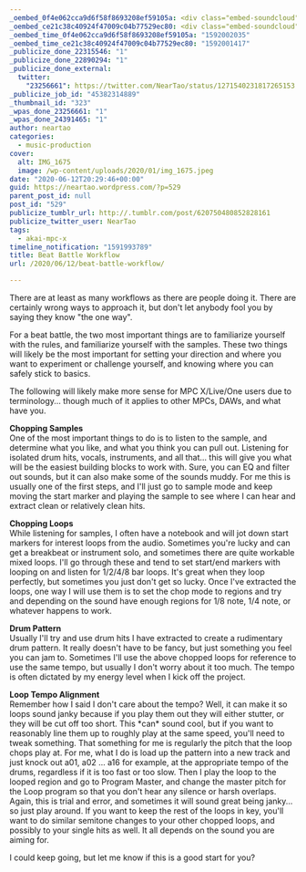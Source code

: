 ```yaml
---
_oembed_0f4e062cca9d6f58f8693208ef59105a: <div class="embed-soundcloud"><iframe title="BB 281 - Where I Belong by NearTao" width="500" height="400" scrolling="no" frameborder="no" src="https://w.soundcloud.com/player/?visual=true&url=https%3A%2F%2Fapi.soundcloud.com%2Ftracks%2F839108563&show_artwork=true&maxwidth=500&maxheight=750&dnt=1"></iframe></div>
_oembed_ce21c38c40924f47009c04b77529ec80: <div class="embed-soundcloud"><iframe title="Doh Fresh by NearTao" width="500" height="400" scrolling="no" frameborder="no" src="https://w.soundcloud.com/player/?visual=true&url=https%3A%2F%2Fapi.soundcloud.com%2Ftracks%2F839185642&show_artwork=true&maxwidth=500&maxheight=750&dnt=1"></iframe></div>
_oembed_time_0f4e062cca9d6f58f8693208ef59105a: "1592002035"
_oembed_time_ce21c38c40924f47009c04b77529ec80: "1592001417"
_publicize_done_22315546: "1"
_publicize_done_22890294: "1"
_publicize_done_external:
  twitter:
    "23256661": https://twitter.com/NearTao/status/1271540231817265153
_publicize_job_id: "45382314889"
_thumbnail_id: "323"
_wpas_done_23256661: "1"
_wpas_done_24391465: "1"
author: neartao
categories:
  - music-production
cover:
  alt: IMG_1675
  image: /wp-content/uploads/2020/01/img_1675.jpeg
date: "2020-06-12T20:29:46+00:00"
guid: https://neartao.wordpress.com/?p=529
parent_post_id: null
post_id: "529"
publicize_tumblr_url: http://.tumblr.com/post/620750480852828161
publicize_twitter_user: NearTao
tags:
  - akai-mpc-x
timeline_notification: "1591993789"
title: Beat Battle Workflow
url: /2020/06/12/beat-battle-workflow/

---
```

There are at least as many workflows as there are people doing it. There are certainly wrong ways to approach it, but don't let anybody fool you by saying they know "the one way".

For a beat battle, the two most important things are to familiarize yourself with the rules, and familiarize yourself with the samples. These two things will likely be the most important for setting your direction and where you want to experiment or challenge yourself, and knowing where you can safely stick to basics.

The following will likely make more sense for MPC X/Live/One users due to terminology... though much of it applies to other MPCs, DAWs, and what have you.

**Chopping Samples**  
One of the most important things to do is to listen to the sample, and determine what you like, and what you think you can pull out. Listening for isolated drum hits, vocals, instruments, and all that... this will give you what will be the easiest building blocks to work with. Sure, you can EQ and filter out sounds, but it can also make some of the sounds muddy. For me this is usually one of the first steps, and I'll just go to sample mode and keep moving the start marker and playing the sample to see where I can hear and extract clean or relatively clean hits.

**Chopping Loops**  
While listening for samples, I often have a notebook and will jot down start markers for interest loops from the audio. Sometimes you're lucky and can get a breakbeat or instrument solo, and sometimes there are quite workable mixed loops. I'll go through these and tend to set start/end markers with looping on and listen for 1/2/4/8 bar loops. It's great when they loop perfectly, but sometimes you just don't get so lucky. Once I've extracted the loops, one way I will use them is to set the chop mode to regions and try and depending on the sound have enough regions for 1/8 note, 1/4 note, or whatever happens to work.

**Drum Pattern**  
Usually I'll try and use drum hits I have extracted to create a rudimentary drum pattern. It really doesn't have to be fancy, but just something you feel you can jam to. Sometimes I'll use the above chopped loops for reference to use the same tempo, but usually I don't worry about it too much. The tempo is often dictated by my energy level when I kick off the project.

**Loop Tempo Alignment**  
Remember how I said I don't care about the tempo? Well, it can make it so loops sound janky because if you play them out they will either stutter, or they will be cut off too short. This \*can\* sound cool, but if you want to reasonably line them up to roughly play at the same speed, you'll need to tweak something. That something for me is regularly the pitch that the loop chops play at. For me, what I do is load up the pattern into a new track and just knock out a01, a02 ... a16 for example, at the appropriate tempo of the drums, regardless if it is too fast or too slow. Then I play the loop to the looped region and go to Program Master, and change the master pitch for the Loop program so that you don't hear any silence or harsh overlaps. Again, this is trial and error, and sometimes it will sound great being janky... so just play around. If you want to keep the rest of the loops in key, you'll want to do similar semitone changes to your other chopped loops, and possibly to your single hits as well. It all depends on the sound you are aiming for.

I could keep going, but let me know if this is a good start for you?
